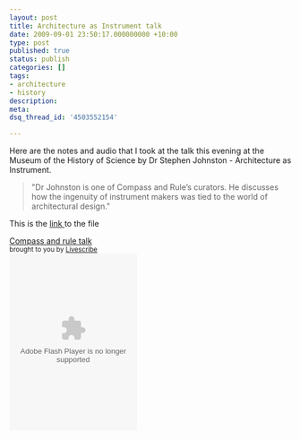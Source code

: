 ```yaml
---
layout: post
title: Architecture as Instrument talk
date: 2009-09-01 23:50:17.000000000 +10:00
type: post
published: true
status: publish
categories: []
tags:
- architecture
- history
description:
meta:
dsq_thread_id: '4503552154'

---
```


Here are the notes and audio that I took at the talk this evening at the Museum of the History of Science by Dr Stephen Johnston - Architecture as Instrument.

<blockquote>
"Dr Johnston is one of Compass and Rule’s curators. He discusses how the ingenuity of instrument makers was tied to the world of architectural design."
</blockquote>

This is the <a href="http://www.livescribe.com/cgi-bin/WebObjects/LDApp.woa/wa/MLSOverviewPage?sid=qgWlX1gpp7wq">link </a>to the file 

<div class="pencast">
<a href="http://www.livescribe.com/cgi-bin/WebObjects/LDApp.woa/wa/MLSOverviewPage?sid=qgWlX1gpp7wq" target="_blank">Compass and rule talk</a>
<br />
<small>brought to you by <a href="http://www.livescribe.com/" target="_blank">Livescribe</a>
</small>
<br />
<object width="228" height="316">
<param name="movie" value="http://www.livescribe.com/media/swf/embedPlayer.swf" />
<param name="FlashVars" value="path=http%3A//www.livescribe.com/cgi-bin/WebObjects/LDApp.woa/wa/flashXML%3Fxml%3D0000C0A80116000009C5CA7A000001230C6D8155216DED7F&amp;embedversion=1" />
<param name="allowFullScreen" value="true" />
<param name="allowscriptaccess" value="always" />
<embed src="http://www.livescribe.com/media/swf/embedPlayer.swf?path=http%3A//www.livescribe.com/cgi-bin/WebObjects/LDApp.woa/wa/flashXML%3Fxml%3D0000C0A80116000009C5CA7A000001230C6D8155216DED7F&amp;embedversion=1" type="application/x-shockwave-flash" allowscriptaccess="always" allowfullscreen="true" width="228" height="316">
</embed>
</object>
</div>
